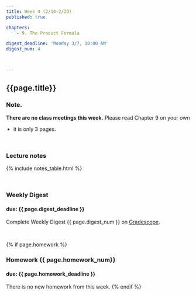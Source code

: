 ```yaml
---
title: Week 4 (2/14-2/20)
published: true

chapters:
    - 9. The Product Formula

digest_deadline: 'Monday 3/7, 10:00 AM'
digest_num: 4



---
```


<style>
    ul {
        padding-left: 20px;
    }
</style>


## {{page.title}}

### Note. 

<b>There are no class meetings this week.</b> Please read Chapter 9 on your own 
- it is only 3 pages. 

<br/>

### Lecture notes

{% include notes_table.html %}


<br/>

### Weekly Digest 
#### due: {{ page.digest_deadline }}


Complete Weekly Digest {{ page.digest_num }} on [Gradescope](https://www.gradescope.com).

<br/>


{% if page.homework %}
### Homework {{ page.homework_num}} 
#### due: {{ page.homework_deadline }}

There is no new homework from this week. 
{% endif %}